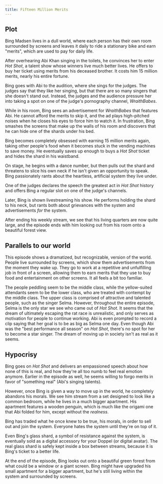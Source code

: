 ```yaml
---
title: Fifteen Million Merits
---
```

## Plot

Bing Madsen lives in a dull world, where each person has their own room surrounded by screens and leaves it daily to ride a stationary bike and earn "merits", which are used to pay for daily life.

After overhearing Abi Khan singing in the toilets, he convinces her to enter *Hot Shot*, a talent show whose winners live much better lives. He offers to buy her ticket using merits from his deceased brother. It costs him 15 million merits, nearly his entire fortune.

Bing goes with Abi to the audition, where she sings for the judges. The judges say that they like her singing, but that there are so many singers that she doesn't stand out. Instead, the judges and the audience pressure her into taking a spot on one of the judge's pornography channel, *WraithBabes*.

While in his room, Bing sees an advertisement for *WraithBabes* that features Abi. He cannot afford the merits to skip it, and the ad plays high-pitched noises when he closes his eyes to force him to watch it. In frustration, Bing smashes the screens that make up the walls of his room and discovers that he can hide one of the shards under his bed.

Bing becomes completely obsessed with earning 15 million merits again, taking other people's food when it becomes stuck in the vending machines to save money. He eventually saves up enough to buys a *Hot Shot* ticket and hides the shard in his waistband.

On stage, he begins with a dance number, but then pulls out the shard and threatens to slice his own neck if he isn't given an opportunity to speak. Bing passionately rants about the heartless, artificial system they live under.

One of the judges declares the speech the greatest act in *Hot Shot* history and offers Bing a regular slot on one of the judge's channels.

Later, Bing is shown livestreaming his show. He performs holding the shard to his neck, but rants both about grievances with the system and advertisements *for* the system.

After ending his weekly stream, we see that his living quarters are now quite large, and the episode ends with him looking out from his room onto a beautiful forest view.


## Parallels to our world

This episode shows a dramatized, but recognizable, version of the world. People live surrounded by screens, which show them advertisements from the moment they wake up. They go to work at a repetitive and unfulfilling job in front of a screen, allowing them to earn merits that they use to buy food and entertainment on other screens. It all feels a bit too familiar.

The people peddling seem to be the middle class, while the yellow-suited attendants seem to be the lower class, who are treated with contempt by the middle class. The upper class is comprised of attractive and talented people, such as the singer Selma. However, throughout the entire episode, Selma is the only star we see who came out of *Hot Shot*. It seems that the dream of ultimately escaping the rat race is unrealistic, and only serves as motivation for people to continue working. Abi is even prompted to record a clip saying that her goal is to be as big as Selma one day. Even though Abi was the "best performance all season" on *Hot Shot*, there's no spot for her to become a star singer. The dream of moving up in society isn't as real as it seems.


## Hypocrisy

Bing goes on *Hot Shot* and delivers an empassioned speech about how none of this is real, and how they're all too numb to feel real emotion anymore. Earlier in the episode as well, he seems willing to forgo merits in favor of "something real" (Abi's singing talents).

However, once Bing is given a way to move up in the world, he completely abandons his morals. We see him stream from a set designed to look like a common bedroom, while he lives in a much bigger apartment. His apartment features a wooden penguin, which is much like the origami one that Abi folded for him, except without the *realness*.

Bing has traded what he once knew to be true, his morals, in order to sell out and join the system. Everyone hates the system until they're on top of it.

Even Bing's glass shard, a symbol of resistance against the system, is eventually sold as a digital accessory for your Doppel (or digital avatar). The real glass shard is safely kept inside a box between streams, because it is Bing's ticket to a better life.

At the end of the episode, Bing looks out onto a beautiful green forest from what could be a window or a giant screen. Bing might have upgraded his small apartment for a bigger apartment, but he's still living within the system and surrounded by screens.
